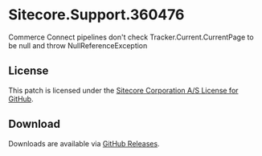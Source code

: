 # Sitecore.Support.360476
Commerce Connect pipelines don't check Tracker.Current.CurrentPage to be null and throw NullReferenceException

## License  
This patch is licensed under the [Sitecore Corporation A/S License for GitHub](https://github.com/sitecoresupport/Sitecore.Support.360476/blob/master/LICENSE).  

## Download  
Downloads are available via [GitHub Releases](https://github.com/sitecoresupport/Sitecore.Support.360476/releases).  
